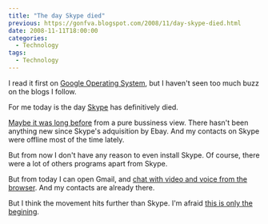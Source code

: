 ```yaml
---
title: "The day Skype died"
previous: https://gonfva.blogspot.com/2008/11/day-skype-died.html
date: 2008-11-11T18:00:00
categories:
  - Technology
tags:
  - Technology
---
```


I read it first on
[Google Operating System](http://googlesystem.blogspot.com/2008/11/voice-and-video-chat-in-gmail.html), but I haven't seen too much buzz on the blogs I follow.

For me today is the day [Skype](http://www.skype.com/) has
definitively died.

[Maybe it was long before](http://www.enriquedans.com/2007/10/%c2%bffue-realmente-un-error-la-compra-de-skype.html)
from a pure bussiness view. There hasn't been anything new since Skype's
adquisition by Ebay. And my contacts on Skype were offline most of the time
lately.

But from now I don't have any reason to even install Skype. Of course, there
were a lot of others programs apart from Skype.

But from today I can open Gmail, and
[chat with video and voice from the browser](http://gmailblog.blogspot.com/2008/11/say-hello-to-gmail-voice-and-video-chat.html). And my contacts are already there.

But I think the movement hits further than Skype. I'm afraid
[this is only the begining](http://blogs.zdnet.com/Google/?p=1170).
